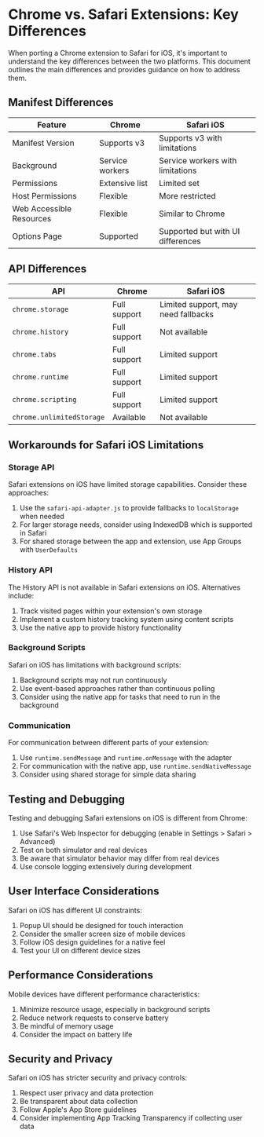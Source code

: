 # Chrome vs. Safari Extensions: Key Differences

When porting a Chrome extension to Safari for iOS, it's important to understand the key differences between the two platforms. This document outlines the main differences and provides guidance on how to address them.

## Manifest Differences

| Feature | Chrome | Safari iOS |
|---------|--------|------------|
| Manifest Version | Supports v3 | Supports v3 with limitations |
| Background | Service workers | Service workers with limitations |
| Permissions | Extensive list | Limited set |
| Host Permissions | Flexible | More restricted |
| Web Accessible Resources | Flexible | Similar to Chrome |
| Options Page | Supported | Supported but with UI differences |

## API Differences

| API | Chrome | Safari iOS |
|-----|--------|------------|
| `chrome.storage` | Full support | Limited support, may need fallbacks |
| `chrome.history` | Full support | Not available |
| `chrome.tabs` | Full support | Limited support |
| `chrome.runtime` | Full support | Limited support |
| `chrome.scripting` | Full support | Limited support |
| `chrome.unlimitedStorage` | Available | Not available |

## Workarounds for Safari iOS Limitations

### Storage API

Safari extensions on iOS have limited storage capabilities. Consider these approaches:

1. Use the `safari-api-adapter.js` to provide fallbacks to `localStorage` when needed
2. For larger storage needs, consider using IndexedDB which is supported in Safari
3. For shared storage between the app and extension, use App Groups with `UserDefaults`

### History API

The History API is not available in Safari extensions on iOS. Alternatives include:

1. Track visited pages within your extension's own storage
2. Implement a custom history tracking system using content scripts
3. Use the native app to provide history functionality

### Background Scripts

Safari on iOS has limitations with background scripts:

1. Background scripts may not run continuously
2. Use event-based approaches rather than continuous polling
3. Consider using the native app for tasks that need to run in the background

### Communication

For communication between different parts of your extension:

1. Use `runtime.sendMessage` and `runtime.onMessage` with the adapter
2. For communication with the native app, use `runtime.sendNativeMessage`
3. Consider using shared storage for simple data sharing

## Testing and Debugging

Testing and debugging Safari extensions on iOS is different from Chrome:

1. Use Safari's Web Inspector for debugging (enable in Settings > Safari > Advanced)
2. Test on both simulator and real devices
3. Be aware that simulator behavior may differ from real devices
4. Use console logging extensively during development

## User Interface Considerations

Safari on iOS has different UI constraints:

1. Popup UI should be designed for touch interaction
2. Consider the smaller screen size of mobile devices
3. Follow iOS design guidelines for a native feel
4. Test your UI on different device sizes

## Performance Considerations

Mobile devices have different performance characteristics:

1. Minimize resource usage, especially in background scripts
2. Reduce network requests to conserve battery
3. Be mindful of memory usage
4. Consider the impact on battery life

## Security and Privacy

Safari on iOS has stricter security and privacy controls:

1. Respect user privacy and data protection
2. Be transparent about data collection
3. Follow Apple's App Store guidelines
4. Consider implementing App Tracking Transparency if collecting user data